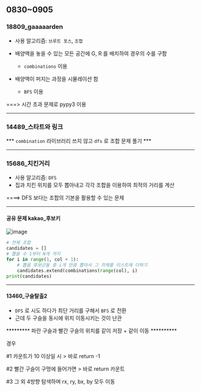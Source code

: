 ## 0830~0905

### 18809_gaaaaarden

- 사용 알고리즘: `브루트 포스`, `조합` 
- 배양액을 놓을 수 있는 모든 공간에 G, R 를 배치하여 경우의 수를 구함
  - `combinations` 이용  

- 배양액이 퍼지는 과정을 시뮬레이션 함 
  - `BFS` 이용 

===> 시간 초과 문제로 pypy3 이용 

<hr>

### 14489_스타트와 링크 

*** `combination` 라이브러리 쓰지 않고 `dfs` 로 조합 문제 풀기 *** 

<hr>

### 15686_치킨거리

- 사용 알고리즘: `DFS` 
- 집과 치킨 위치를 모두 뽑아내고 각각 조합을 이용하여 최적의 거리를 계산 

====> DFS 보다는 조합의 기본을 활용할 수 있는 문제 

<hr>

#### 공유 문제 kakao_후보키 

![image](https://user-images.githubusercontent.com/77471673/131664844-2fc4b0d5-be4e-4c18-a4d6-bf449c5b0a0b.png)



```python
# 전체 조합 
candidates = []
# 뽑을 수 1부터 N개 까지 
for i in range(1, col + 1):
    # 뽑을 후보군들 중 i개 만큼 뽑아서 그 자체를 리스트에 더하기 
    candidates.extend(combinations(range(col), i)
print(candidates)
```



<hr>

#### 13460_구슬탈출2 

- `DFS` 로 시도 하다가 최단 거리를 구해서 `BFS` 로 전환 
- 근데 두 구슬을 동시에 위치 이동시키는 것이 난관 

********* 파란 구슬과 빨간 구슬의 위치를 같이 저장 + 같이 이동 ********** 

경우 

#1 카운트가 10 이상일 시 > 바로 return -1 

#2 빨간 구슬이 구멍에 들어가면 > 바로 return 카운트 

#3 그 외 4방향 탐색하며 rx, ry, bx, by 모두 이동 

